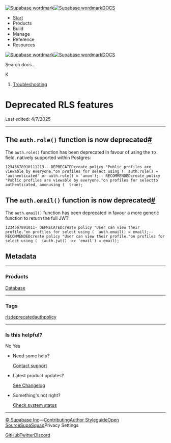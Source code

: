 [![Supabase wordmark](https://supabase.com/docs/_next/image?url=%2Fdocs%2Fsupabase-dark.svg&w=256&q=75&dpl=dpl_5BYG5BkQhU19GEfZfhcgAbeGcRQo)![Supabase wordmark](https://supabase.com/docs/_next/image?url=%2Fdocs%2Fsupabase-light.svg&w=256&q=75&dpl=dpl_5BYG5BkQhU19GEfZfhcgAbeGcRQo)DOCS](https://supabase.com/docs)

-   [Start](https://supabase.com/docs/guides/getting-started)
-   Products
-   Build
-   Manage
-   Reference
-   Resources

[![Supabase wordmark](https://supabase.com/docs/_next/image?url=%2Fdocs%2Fsupabase-dark.svg&w=256&q=75&dpl=dpl_5BYG5BkQhU19GEfZfhcgAbeGcRQo)![Supabase wordmark](https://supabase.com/docs/_next/image?url=%2Fdocs%2Fsupabase-light.svg&w=256&q=75&dpl=dpl_5BYG5BkQhU19GEfZfhcgAbeGcRQo)DOCS](https://supabase.com/docs)

Search docs...

K

1.  [Troubleshooting](https://supabase.com/docs/guides/troubleshooting)

# Deprecated RLS features

Last edited: 4/7/2025

* * *

## The `auth.role()` function is now deprecated[#](#the-authrole-function-is-now-deprecated)

The `auth.role()` function has been deprecated in favour of using the `TO` field, natively supported within Postgres:

```
12345678910111213-- DEPRECATEDcreate policy "Public profiles are viewable by everyone."on profiles for select using (  auth.role() = 'authenticated' or auth.role() = 'anon');-- RECOMMENDEDcreate policy "Public profiles are viewable by everyone."on profiles for selectto authenticated, anonusing (  true);
```

## The `auth.email()` function is now deprecated[#](#the-authemail-function-is-now-deprecated)

The `auth.email()` function has been deprecated in favour a more generic function to return the full JWT:

```
1234567891011- DEPRECATEDcreate policy "User can view their profile."on profiles for select using (  auth.email() = email);-- RECOMMENDEDcreate policy "User can view their profile."on profiles for select using (  (auth.jwt() ->> 'email') = email);
```

## Metadata

* * *

### Products

[Database](https://supabase.com/docs/guides/troubleshooting?products=database)

* * *

### Tags

[rls](https://supabase.com/docs/guides/troubleshooting?tags=rls)[deprecated](https://supabase.com/docs/guides/troubleshooting?tags=deprecated)[auth](https://supabase.com/docs/guides/troubleshooting?tags=auth)[policy](https://supabase.com/docs/guides/troubleshooting?tags=policy)

* * *

### Is this helpful?

No Yes

-   Need some help?
    
    [Contact support](https://supabase.com/support)
-   Latest product updates?
    
    [See Changelog](https://supabase.com/changelog)
-   Something's not right?
    
    [Check system status](https://status.supabase.com/)

* * *

[© Supabase Inc](https://supabase.com/)—[Contributing](https://github.com/supabase/supabase/blob/master/apps/docs/DEVELOPERS.md)[Author Styleguide](https://github.com/supabase/supabase/blob/master/apps/docs/CONTRIBUTING.md)[Open Source](https://supabase.com/open-source)[SupaSquad](https://supabase.com/supasquad)Privacy Settings

[GitHub](https://github.com/supabase/supabase)[Twitter](https://twitter.com/supabase)[Discord](https://discord.supabase.com/)